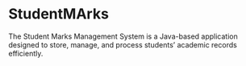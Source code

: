 # StudentMArks
The Student Marks Management System is a Java-based application designed to store, manage, and process students’ academic records efficiently.
